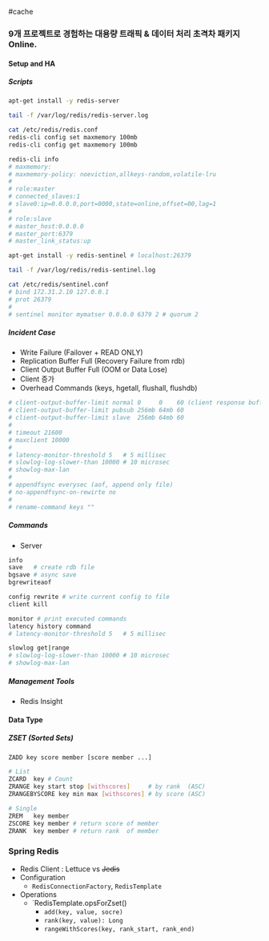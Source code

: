 #cache

### 9개 프로젝트로 경험하는 대용량 트래픽 & 데이터 처리 초격차 패키지 Online.

#### Setup and HA

##### Scripts

```bash
apt-get install -y redis-server

tail -f /var/log/redis/redis-server.log

cat /etc/redis/redis.conf
redis-cli config set maxmemory 100mb
redis-cli config get maxmemory 100mb

redis-cli info
# maxmemory:
# maxmemory-policy: noeviction,allkeys-random,volatile-lru
#
# role:master
# connected_slaves:1
# slave0:ip=0.0.0.0,port=0000,state=online,offset=00,lag=1
#
# role:slave
# master_host:0.0.0.0
# master_port:6379
# master_link_status:up
```

```bash
apt-get install -y redis-sentinel # localhost:26379

tail -f /var/log/redis/redis-sentinel.log

cat /etc/redis/sentinel.conf
# bind 172.31.2.10 127.0.0.1
# prot 26379
#
# sentinel monitor mymatser 0.0.0.0 6379 2 # quorum 2
```

##### Incident Case

* Write Failure (Failover + READ ONLY)
* Replication Buffer Full (Recovery Failure from rdb)
* Client Output Buffer Full (OOM or Data Lose)
* Client 증가
* Overhead Commands (keys, hgetall, flushall, flushdb)

```bash
# client-output-buffer-limit normal 0     0    60 (client response buffer)
# client-output-buffer-limit pubsub 256mb 64mb 60
# client-output-buffer-limit slave  256mb 64mb 60
# 
# timeout 21600
# maxclient 10000
#
# latency-monitor-threshold 5   # 5 millisec
# slowlog-log-slower-than 10000 # 10 microsec
# showlog-max-lan
#
# appendfsync everysec (aof, append only file)
# no-appendfsync-on-rewirte no
#
# rename-command keys ""
```

##### Commands

* Server
```bash
info
save   # create rdb file
bgsave # async save
bgrewriteaof

config rewrite # write current config to file
client kill

monitor # print executed commands
latency history command
# latency-monitor-threshold 5   # 5 millisec

slowlog get|range
# slowlog-log-slower-than 10000 # 10 microsec
# showlog-max-lan
```

##### Management Tools

* Redis Insight

#### Data Type
##### ZSET (Sorted Sets)

```bash
ZADD key score member [score member ...]

# List
ZCARD  key # Count
ZRANGE key start stop [withscores]     # by rank  (ASC)
ZRANGEBYSCORE key min max [withscores] # by score (ASC)

# Single
ZREM   key member
ZSCORE key member # return score of member
ZRANK  key member # return rank  of member
```
### Spring Redis

* Redis Client : Lettuce vs ~~Jedis~~
* Configuration
	* `RedisConnectionFactory`, `RedisTemplate`
* Operations
	* `RedisTemplate.opsForZset()
		* `add(key, value, socre)`
		* `rank(key, value): Long`
		* `rangeWithScores(key, rank_start, rank_end)`